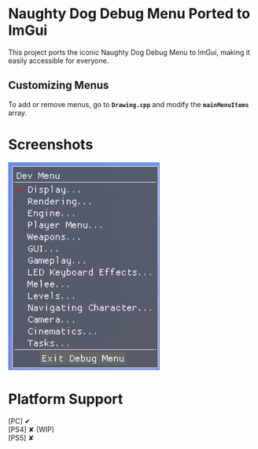 # Naughty Dog Debug Menu Ported to ImGui

This project ports the iconic Naughty Dog Debug Menu to ImGui, making it easily accessible for everyone.

## Customizing Menus

To add or remove menus, go to **`Drawing.cpp`** and modify the **`mainMenuItems`** array.

# Screenshots
![](https://raw.githubusercontent.com/HoppersPS4/ImGui_NaughtyDog/refs/heads/master/Screenshot%202024-12-31%20224426%20(1).png)

# Platform Support
[PC] ✔<br />
[PS4] ✘ (WIP)<br />
[PS5] ✘
